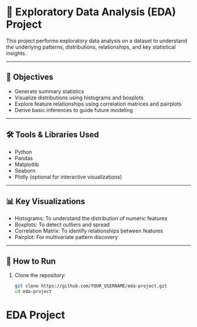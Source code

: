 # 🧠 Exploratory Data Analysis (EDA) Project

This project performs exploratory data analysis on a dataset to understand the underlying patterns, distributions, relationships, and key statistical insights.

---

## 📌 Objectives

- Generate summary statistics
- Visualize distributions using histograms and boxplots
- Explore feature relationships using correlation matrices and pairplots
- Derive basic inferences to guide future modeling

---

## 🛠️ Tools & Libraries Used

- Python
- Pandas
- Matplotlib
- Seaborn
- Plotly (optional for interactive visualizations)

---

## 📊 Key Visualizations

- Histograms: To understand the distribution of numeric features
- Boxplots: To detect outliers and spread
- Correlation Matrix: To identify relationships between features
- Pairplot: For multivariate pattern discovery

---

## 🚀 How to Run

1. Clone the repository:
   ```bash
   git clone https://github.com/YOUR_USERNAME/eda-project.git
   cd eda-project
# EDA Project
